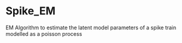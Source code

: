 # Spike_EM
EM Algorithm to estimate the latent model parameters of a spike train modelled as a poisson process
